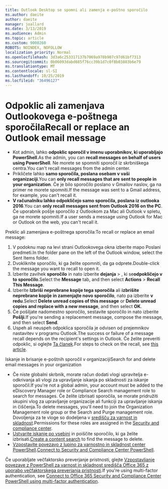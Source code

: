 ```yaml
---
title: Outlook Desktop se spomni ali zamenja e-poštno sporočilo
ms.author: daeite
author: daeite
manager: joallard
ms.date: 3/13/2019
ms.audience: Admin
ms.topic: article
ms.custom: 9000260
ROBOTS: NOINDEX, NOFOLLOW
localization_priority: Normal
ms.openlocfilehash: 3d3a6c253317137b7069a978b907c97d61bf7313
ms.sourcegitcommit: 0b06093dabd685f76cc39b1d7c0f8b03883b6e79
ms.translationtype: MT
ms.contentlocale: sl-SI
ms.lasthandoff: 10/25/2019
ms.locfileid: "36496127"
---
```

# <a name="recall-or-replace-an-outlook-email-message"></a><span data-ttu-id="4a4fa-102">Odpoklic ali zamenjava Outlookovega e-poštnega sporočila</span><span class="sxs-lookup"><span data-stu-id="4a4fa-102">Recall or replace an Outlook email message</span></span>

- <span data-ttu-id="4a4fa-103">Kot admin, lahko **odpoklic sporočil v imenu uporabnikov, ki uporabljajo PowerShell**.</span><span class="sxs-lookup"><span data-stu-id="4a4fa-103">As the admin, you can **recall messages on behalf of users using PowerShell**.</span></span> <span data-ttu-id="4a4fa-104">Ne morete se spomniti sporočil iz skrbniškega centra.</span><span class="sxs-lookup"><span data-stu-id="4a4fa-104">You can't recall messages from the admin center.</span></span>
- <span data-ttu-id="4a4fa-105">Prikličete lahko **samo sporočila, poslana osebam v vaši organizaciji**.</span><span class="sxs-lookup"><span data-stu-id="4a4fa-105">You can **only recall messages that are sent to people in your organization**.</span></span> <span data-ttu-id="4a4fa-106">Če je bilo sporočilo poslano v Gmailov naslov, ga na primer ne morete spomniti.</span><span class="sxs-lookup"><span data-stu-id="4a4fa-106">If the message was sent to a Gmail address, for example, you can't recall it.</span></span>
- <span data-ttu-id="4a4fa-107">**V računalniku lahko odpokličejo samo sporočila, poslana iz outlooka 2016**.</span><span class="sxs-lookup"><span data-stu-id="4a4fa-107">You can **only recall messages sent from Outlook 2016 on the PC**.</span></span> <span data-ttu-id="4a4fa-108">Če uporabnik pošlje sporočilo z Outlookom za Mac ali Outlook v spletu, ga ne morete spomniti.</span><span class="sxs-lookup"><span data-stu-id="4a4fa-108">If a user sends a message using Outlook for Mac or Outlook on the web, you can't recall it.</span></span>

<span data-ttu-id="4a4fa-109">Preklic ali zamenjava e-poštnega sporočila:</span><span class="sxs-lookup"><span data-stu-id="4a4fa-109">To recall or replace an email message:</span></span>

1. <span data-ttu-id="4a4fa-110">V podoknu map na levi strani Outlookovega okna izberite mapo Poslani predmeti.</span><span class="sxs-lookup"><span data-stu-id="4a4fa-110">In the folder pane on the left of the Outlook window, select the Sent Items folder.</span></span>
1. <span data-ttu-id="4a4fa-111">Dvokliknite sporočilo, ki ga želite opomniti, da ga odprete.</span><span class="sxs-lookup"><span data-stu-id="4a4fa-111">Double-click the message you want to recall to open it.</span></span>
1. <span data-ttu-id="4a4fa-112">Izberite zavihek **sporočilo** in nato izberite **dejanja** > , ki se**odpokličejo v to sporočilo**.</span><span class="sxs-lookup"><span data-stu-id="4a4fa-112">Select the **Message** tab, and then select **Actions** > **Recall This Message**.</span></span>
1. <span data-ttu-id="4a4fa-113">Izberite **Izbriši neprebrane kopije tega sporočila** ali **izbrišite neprebrane kopije in zamenjajte novo sporočilo**, nato pa izberite **v redu**.</span><span class="sxs-lookup"><span data-stu-id="4a4fa-113">Select **Delete unread copies of this message** or **Delete unread copies and replace with a new message**, and then select **OK**.</span></span>
1. <span data-ttu-id="4a4fa-114">Če pošiljate nadomestno sporočilo, sestavite sporočilo in nato izberite **Pošlji**.</span><span class="sxs-lookup"><span data-stu-id="4a4fa-114">If you're sending a replacement message, compose the message, and then select **Send**.</span></span>
1. <span data-ttu-id="4a4fa-115">Uspeh ali neuspeh odpoklica sporočila je odvisen od prejemnikov nastavitev v programu Outlook.</span><span class="sxs-lookup"><span data-stu-id="4a4fa-115">The success or failure of a message recall depends on the recipient's settings in Outlook.</span></span> <span data-ttu-id="4a4fa-116">Če želite preveriti odpoklic, si oglejte [Ta članek](https://support.office.com/article/35027f88-d655-4554-b4f8-6c0729a723a0).</span><span class="sxs-lookup"><span data-stu-id="4a4fa-116">For steps to check on the recall, see [this article](https://support.office.com/article/35027f88-d655-4554-b4f8-6c0729a723a0).</span></span>

<span data-ttu-id="4a4fa-117">Iskanje in brisanje e-poštnih sporočil v organizaciji</span><span class="sxs-lookup"><span data-stu-id="4a4fa-117">Search for and delete email messages in your organization</span></span>

- <span data-ttu-id="4a4fa-118">Če niste globalni skrbnik, morate račun dodati vlogi upravitelja e-odkrivanja ali vlogi za upravljanje iskanja po skladnosti za iskanje sporočil.</span><span class="sxs-lookup"><span data-stu-id="4a4fa-118">If you're not a global admin, your account must be added to the eDiscovery Manager role or Compliance Search management role to search for messages.</span></span> <span data-ttu-id="4a4fa-119">Če želite izbrisati sporočila, se morate pridružiti skupini vlog za upravljanje organizacije ali funkciji za upravljanje iskanja in čiščenja.</span><span class="sxs-lookup"><span data-stu-id="4a4fa-119">To delete messages, you'll need to join the Organization Management role group or the Search and Purge management role.</span></span> <span data-ttu-id="4a4fa-120">Dovoljenja za te vloge so dodeljena v [središču za varnost in skladnost](https://go.microsoft.com/fwlink/?linkid=2083731).</span><span class="sxs-lookup"><span data-stu-id="4a4fa-120">Permissions for these roles are assigned in the [Security and compliance center](https://go.microsoft.com/fwlink/?linkid=2083731).</span></span>
- <span data-ttu-id="4a4fa-121">[Ustvarite iskanje po vsebini](https://docs.microsoft.com/office365/securitycompliance/content-search) in poiščite sporočilo, ki ga želite izbrisati.</span><span class="sxs-lookup"><span data-stu-id="4a4fa-121">[Create a content search](https://docs.microsoft.com/office365/securitycompliance/content-search) to find the message to delete.</span></span>
- <span data-ttu-id="4a4fa-122">[Vzpostavite povezavo z lupino za varnostno in skladnost center PowerShell](https://docs.microsoft.com/powershell/exchange/office-365-scc/connect-to-scc-powershell/connect-to-scc-powershell?view=exchange-ps).</span><span class="sxs-lookup"><span data-stu-id="4a4fa-122">[Connect to Security and Compliance Center PowerShell](https://docs.microsoft.com/powershell/exchange/office-365-scc/connect-to-scc-powershell/connect-to-scc-powershell?view=exchange-ps).</span></span>

<span data-ttu-id="4a4fa-123">Če uporabljate večfaktorsko preverjanje pristnosti, glejte [Vzpostavljanje povezave z PowerShell za varnost in skladnost središča Office 365 z uporabo večfaktorskega preverjanja pristnosti](https://docs.microsoft.com/powershell/exchange/office-365-scc/connect-to-scc-powershell/mfa-connect-to-scc-powershell?view=exchange-ps).</span><span class="sxs-lookup"><span data-stu-id="4a4fa-123">If you're using multi-factor authentication, see [Connect to Office 365 Security and Compliance Center PowerShell using multi-factor authentication](https://docs.microsoft.com/powershell/exchange/office-365-scc/connect-to-scc-powershell/mfa-connect-to-scc-powershell?view=exchange-ps).</span></span>